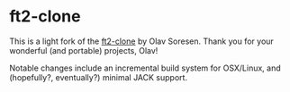 # ft2-clone

This is a light fork of the [ft2-clone](https://16-bits.org/ft2.php) by
Olav Soresen. Thank you for your wonderful (and portable) projects, Olav!

Notable changes include an incremental build system for OSX/Linux,
and (hopefully?, eventually?) minimal JACK support.